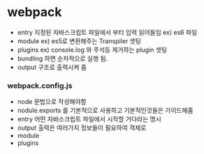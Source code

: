 # webpack

- entry 지정된 자바스크립트 파일에서 부터 입력 읽어들임 ex) es6 파일
- module ex) es5로 변환해주는 Transpiler 셋팅
- plugins ex) console.log 와 주석등 제거하는 plugin 셋팅
- bundling 하면 순차적으로 실행 됨.
- output 구조로 출력시켜 줌

### webpack.config.js

- node 문법으로 작성해야함
- nodule.exports 를 기본적으로 사용하고 기본적인것들은 가이드해줌
- entry 어떤 자바스크립트 파일에서 시작할 거다라는 명시
- output 출력은 여러가지 정보들이 필요하여 객체로
- module
- plugins

